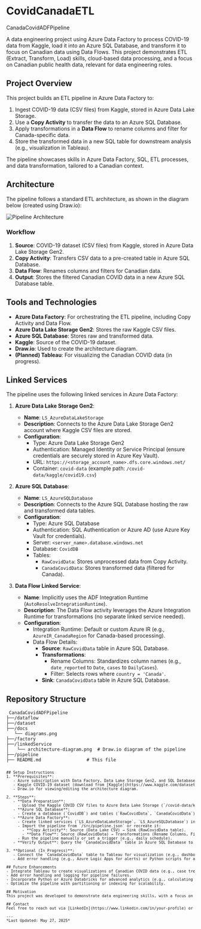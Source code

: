 # CovidCanadaETL
CanadaCovidADFPipeline

A data engineering project using Azure Data Factory to process COVID-19 data from Kaggle, load it into an Azure SQL Database, and transform it to focus on Canadian data using Data Flows. This project demonstrates ETL (Extract, Transform, Load) skills, cloud-based data processing, and a focus on Canadian public health data, relevant for data engineering roles.

## Project Overview
This project builds an ETL pipeline in Azure Data Factory to:
1. Ingest COVID-19 data (CSV files) from Kaggle, stored in Azure Data Lake Storage.
2. Use a **Copy Activity** to transfer the data to an Azure SQL Database.
3. Apply transformations in a **Data Flow** to rename columns and filter for Canada-specific data.
4. Store the transformed data in a new SQL table for downstream analysis (e.g., visualization in Tableau).

The pipeline showcases skills in Azure Data Factory, SQL, ETL processes, and data transformation, tailored to a Canadian context.

## Architecture
The pipeline follows a standard ETL architecture, as shown in the diagram below (created using Draw.io):

![Pipeline Architecture](docs/architecture-diagram.png)

### Workflow
1. **Source**: COVID-19 dataset (CSV files) from Kaggle, stored in Azure Data Lake Storage Gen2.
2. **Copy Activity**: Transfers CSV data to a pre-created table in Azure SQL Database.
3. **Data Flow**: Renames columns and filters for Canadian data.
4. **Output**: Stores the filtered Canadian COVID data in a new Azure SQL Database table.

## Tools and Technologies
- **Azure Data Factory**: For orchestrating the ETL pipeline, including Copy Activity and Data Flow.
- **Azure Data Lake Storage Gen2**: Stores the raw Kaggle CSV files.
- **Azure SQL Database**: Stores raw and transformed data.
- **Kaggle**: Source of the COVID-19 dataset.
- **Draw.io**: Used to create the architecture diagram.
- **(Planned) Tableau**: For visualizing the Canadian COVID data (in progress).

## Linked Services
The pipeline uses the following linked services in Azure Data Factory:

1. **Azure Data Lake Storage Gen2**:
   - **Name**: `LS_AzureDataLakeStorage`
   - **Description**: Connects to the Azure Data Lake Storage Gen2 account where Kaggle CSV files are stored.
   - **Configuration**:
     - Type: Azure Data Lake Storage Gen2
     - Authentication: Managed Identity or Service Principal (ensure credentials are securely stored in Azure Key Vault).
     - URL: `https://<storage_account_name>.dfs.core.windows.net/`
     - Container: `covid-data` (example path: `/covid-data/kaggle/covid19.csv`)

2. **Azure SQL Database**:
   - **Name**: `LS_AzureSQLDatabase`
   - **Description**: Connects to the Azure SQL Database hosting the raw and transformed data tables.
   - **Configuration**:
     - Type: Azure SQL Database
     - Authentication: SQL Authentication or Azure AD (use Azure Key Vault for credentials).
     - Server: `<server_name>.database.windows.net`
     - Database: `CovidDB`
     - Tables:
       - `RawCovidData`: Stores unprocessed data from Copy Activity.
       - `CanadaCovidData`: Stores transformed data (filtered for Canada).

3. **Data Flow Linked Service**:
   - **Name**: Implicitly uses the ADF Integration Runtime (`AutoResolveIntegrationRuntime`).
   - **Description**: The Data Flow activity leverages the Azure Integration Runtime for transformations (no separate linked service needed).
   - **Configuration**:
     - Integration Runtime: Default or custom Azure IR (e.g., `AzureIR_CanadaRegion` for Canada-based processing).
     - Data Flow Details:
       - **Source**: `RawCovidData` table in Azure SQL Database.
       - **Transformations**:
         - Rename Columns: Standardizes column names (e.g., `date_reported` to `Date`, `cases` to `DailyCases`).
         - Filter: Selects rows where `country = 'Canada'`.
       - **Sink**: `CanadaCovidData` table in Azure SQL Database.

## Repository Structure
<pre><code> CanadaCovidADFPipeline
├──/dataflow
├──/dataset
├──/docs
   └── diagrams.png
├──/factory
├──/linkedService
│   └── architecture-diagram.png  # Draw.io diagram of the pipeline
├──/pipeline
├── README.md                 # This file
<code><pre>

## Setup Instructions
1. **Prerequisites**:
   - Azure subscription with Data Factory, Data Lake Storage Gen2, and SQL Database.
   - Kaggle COVID-19 dataset (download from [Kaggle](https://www.kaggle.com/datasets)).
   - Draw.io for viewing/editing the architecture diagram.

2. **Steps**:
   - **Data Preparation**:
     - Upload the Kaggle COVID CSV files to Azure Data Lake Storage (`/covid-data/kaggle/`).
   - **Azure SQL Database**:
     - Create a database (`CovidDB`) and tables (`RawCovidData`, `CanadaCovidData`) using `/sql/create_tables.sql`.
   - **Azure Data Factory**:
     - Create linked services (`LS_AzureDataLakeStorage`, `LS_AzureSQLDatabase`) in ADF.
     - Import the pipeline from `/src/pipeline.json` or recreate it:
       - **Copy Activity**: Source (Data Lake CSV) → Sink (RawCovidData table).
       - **Data Flow**: Source (RawCovidData) → Transformations (Rename Columns, Filter Canada) → Sink (CanadaCovidData).
     - Run the pipeline manually or set a trigger (e.g., daily schedule).
   - **Verify Output**: Query the `CanadaCovidData` table in Azure SQL Database to confirm Canadian data.

3. **Optional (In Progress)**:
   - Connect the `CanadaCovidData` table to Tableau for visualization (e.g., dashboards showing Canadian COVID trends).
   - Add error handling (e.g., Azure Logic Apps for alerts) or Python scripts for additional analytics.

## Future Enhancements
- Integrate Tableau to create visualizations of Canadian COVID data (e.g., case trends by province).
- Add error handling and logging for pipeline failures.
- Incorporate Python or Azure Databricks for advanced analytics (e.g., calculating case growth rates).
- Optimize the pipeline with partitioning or indexing for scalability.

## Motivation
This project was developed to demonstrate data engineering skills, with a focus on Azure Data Factory, ETL processes

## Contact
Feel free to reach out via [LinkedIn](https://www.linkedin.com/in/your-profile) or [email](mailto:your-email@example.com) for feedback or collaboration. Check out my progress on X: #DataEngineering #Azure #CanadaTechJobs.

---
*Last Updated: May 27, 2025*
